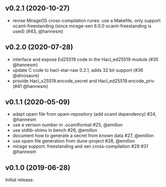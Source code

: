 ## v0.2.1 (2020-10-27)

- revise MirageOS cross-compilation runes: use a Makefile, only support
  ocaml-freestanding (since mirage-xen 6.0.0 ocaml-freestanding is used)
  (#43, @hannesm)

## v0.2.0 (2020-07-28)

- interface and expose Ed25519 code in the Hacl_ed25519 module (#35 @hannesm)
- update C code to hacl-star-raw 0.2.1, adds 32 bit support (#36 @dinosaure)
- provide Hacl_x25519.encode_secret and Hacl_ed25519.encode_priv (#41 @hannesm)

## v0.1.1 (2020-05-09)

- adapt opam file from opam-repository (add ocaml dependency) #24, @hannesm
- use a verison number in .ocamlformat #25, @emillon
- use stdlib-shims in bench #26, @emillon
- document how to generate a secret from known data #27, @emillon
- use opam file generation from dune-project #28, @emillon
- mirage support: freestanding and xen cross-compilation #29 #31 @hannesm

## v0.1.0 (2019-06-28)

Initial release.
